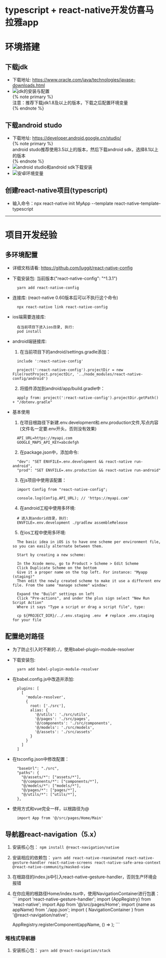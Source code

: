 # typescript + react-native开发仿喜马拉雅app

# 环境搭建
## 下载jdk
  * 下载地址: https://www.oracle.com/java/technologies/javase-downloads.html
  * ![jdk的安装与配置](/images/reactNative/images/jdk安装及配置.jpg)    
  {% note primary %}   
    注意：推荐下载jdk1.8及以上的版本，下载之后配置环境变量   
  {% endnote %}

## 下载android studo
  * 下载地址: https://developer.android.google.cn/studio/    
  {% note primary %}   
    android studo推荐使用3.5以上的版本，然后下载android sdk，选择8.1以上的版本    
  {% endnote %}    
  * ![android studio和android sdk下载安装](/images/reactNative/images/androidstudio环境搭建.jpg)
  * ![安卓环境变量](/images/reactNative/images/android环境变量.jpg)
  
## 创建react-native项目(typescript)
  * 输入命令：npx react-native init MyApp --template react-native-template-typescript

***

# 项目开发经验
## 多环境配置
  * 详细文档请看: https://github.com/luggit/react-native-config

  * 下载安装包:   当前版本("react-native-config": "^1.3.1")
    ```
      yarn add react-native-config
    ```
  
  * 连接库: (react-native 0.60版本后可以不执行这个命令)
    ```
      npx react-native link react-native-config
    ```

  * ios端需要连接库:
    ```
      在当前项目下进入ios目录, 执行:
      pod install
    ```

  * android端链接库:
    1. 在当前项目下的android/settings.gradle添加：
    ```
      include ':react-native-config'

      project(':react-native-config').projectDir = new File(rootProject.projectDir, '../node_modules/react-native-config/android') 
    ```

    2. 将插件添加到android/app/build.gradle中：
      ```
        apply from: project(':react-native-config').projectDir.getPath() + "/dotenv.gradle"
      ```

  * 基本使用
    1. 在项目根路径下新建.env.development和.env.production文件,写点内容(文件名一定要.env开头，否则没有效果)
      ```
        API_URL=https://myapi.com
        GOOGLE_MAPS_API_KEY=abcdefgh
      ```
    
    2. 在package.json中，添加命令:
      ```
        "dev": "SET ENVFILE=.env.development && react-native run-android",
        "prod": "SET ENVFILE=.env.production && react-native run-android"
      ```

    3. 在js项目中使用该配置：
      ```
        import Config from "react-native-config";

        console.log(Config.API_URL); // 'https://myapi.com'
      ```

    4. 在android工程中使用多环境:
      ```
        # 进入到andorid目录，执行: 
        ENVFILE=.env.development ./gradlew assembleRelease
      ```

    5. 在ios工程中使用多环境: 
      ```
        The basic idea in iOS is to have one scheme per environment file, so you can easily alternate between them.

        Start by creating a new scheme:

        In the Xcode menu, go to Product > Scheme > Edit Scheme
        Click Duplicate Scheme on the bottom
        Give it a proper name on the top left. For instance: "Myapp (staging)"
        Then edit the newly created scheme to make it use a different env file. From the same "manage scheme" window:

        Expand the "Build" settings on left
        Click "Pre-actions", and under the plus sign select "New Run Script Action"
        Where it says "Type a script or drag a script file", type:

        cp ${PROJECT_DIR}/../.env.staging .env  # replace .env.staging for your file
      ```

## 配置绝对路径
  * 为了防止引入时不断的../，使用babel-plugin-module-resolver

  * 下载安装包: 
    ```
      yarn add babel-plugin-module-resolver
    ```

  * 在babel.config.js中改造并添加: 
    ```
      plugins: [
        [
          'module-resolver',
          {
            root: ['./src'],
            alias: {
              '@/utils': './src/utils',
              '@/pages': './src/pages',
              '@/components': './src/components',
              '@/models': './src/models',
              '@/assets': './src/assets'
            }
          }
        ]
      ]
    ```

  * 在tsconfig.json中修改配置：
    ```
      "baseUrl": "./src",                         
      "paths": {
        "@/assets/*": ["assets/*"],
        "@/components/*": ["components/*"],
        "@/models/*": ["models/*"],
        "@/pages/*": ["pages/*"],
        "@/utils/*": ["utils/*"],
      },
    ```
    
  * 使用方式和vue完全一样，以根路径为@
    ```
      import App from '@/src/pages/Home/Main'
    ```

## 导航器react-navigation（5.x）
  1. 安装核心包：
    ```
      npm install @react-navigation/native
    ```

  2. 安装相应的依赖包：
    ```
      yarn add react-native-reanimated react-native-gesture-handler react-native-screens react-native-safe-area-context @react-native-community/masked-view
    ```

  3. 在根路径的index.js中引入react-native-gesture-handler，否则生产环境会报错

  4. 在你应用的根路径Home/index.tsx中，使用NavigationContainer进行包裹：
    ```
      import 'react-native-gesture-handler';
      import {AppRegistry} from 'react-native';
      import App from '@/src/pages/Home';
      import {name as appName} from './app.json';
      import { NavigationContainer } from '@react-navigation/native';

      AppRegistry.registerComponent(appName, () => <NavigationContainer><App /></NavigationContainer>);
    ```

### 堆栈式导航器
  1. 安装核心包：
    ```
      yarn add @react-navigation/stack
    ```